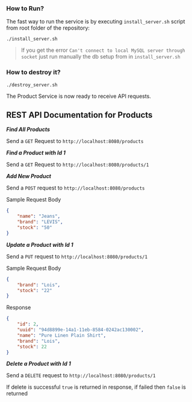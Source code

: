 

### How to Run?

The fast way to run the service is by executing ``install_server.sh`` script from root folder of the repository:
```
./install_server.sh
```
> If you get the error `Can't connect to local MySQL server through socket` just run manually the db setup from in `install_server.sh` 

### How to destroy it?
```
./destroy_server.sh
```

The Product Service is now ready to receive API requests.

## REST API Documentation for Products
**_Find All Products_** 

Send a `GET` Request to `http://localhost:8080/products`

**_Find a Product with Id 1_**

Send a `GET` Request to `http://localhost:8080/products/1`

**_Add New Product_**

Send a `POST` request to `http://localhost:8080/products`

Sample Request Body
```json
{
    "name": "Jeans",
    "brand": "LEVIS",
    "stock": "50"
}
```

**_Update a Product with Id 1_**

Send a `PUT` request to `http://localhost:8080/products/1`

Sample Request Body
```json
{
    "brand": "Lois",
    "stock": "22"
}
```
Response
```json
{
    "id": 2,
    "uuid": "94d8899e-14a1-11eb-8584-0242ac130002",
    "name": "Pure Linen Plain Shirt",
    "brand": "Lois",
    "stock": 22
}
```

**_Delete a Product with Id 1_**

Send a `DELETE` request to `http://localhost:8080/products/1`

If delete is successful `true` is returned in response, if failed then `false` is returned
